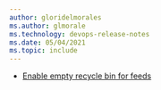 ```yaml
---
author: gloridelmorales
ms.author: glmorale
ms.technology: devops-release-notes
ms.date: 05/04/2021
ms.topic: include
---
```


- [Enable empty recycle bin for feeds](#enable-empty-recycle-bin-for-feeds)